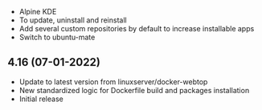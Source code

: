 - Alpine KDE
- To update, uninstall and reinstall
- Add several custom repositories by default to increase installable apps
- Switch to ubuntu-mate

## 4.16 (07-01-2022)

- Update to latest version from linuxserver/docker-webtop
- New standardized logic for Dockerfile build and packages installation
- Initial release
